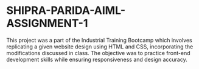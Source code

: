 # SHIPRA-PARIDA-AIML-ASSIGNMENT-1

This project was a part of the Industrial Training Bootcamp which involves replicating a given website design using HTML and CSS, incorporating the modifications discussed in class. The objective was to practice front-end development skills while ensuring responsiveness and design accuracy.
